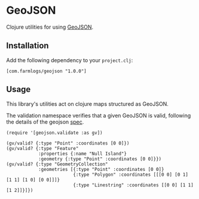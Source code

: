 # GeoJSON

Clojure utilities for using [GeoJSON](http://geojson.org).

## Installation

Add the following dependency to your `project.clj`:

    [com.farmlogs/geojson "1.0.0"]

## Usage

This library's utilities act on clojure maps structured as GeoJSON.

The validation namespace verifies that a given GeoJSON is valid, following the
details of the geojson [spec](http://geojson.org/geojson-spec.html).

    (require '[geojson.validate :as gv])
    
    (gv/valid? {:type "Point" :coordinates [0 0]})
    (gv/valid? {:type "Feature"
                :properties {:name "Null Island"}
                :geometry {:type "Point" :coordinates [0 0]}})
    (gv/valid? {:type "GeometryCollection"
                :geometries [{:type "Point" :coordinates [0 0]}
                             {:type "Polygon" :coordinates [[[0 0] [0 1] [1 1] [1 0] [0 0]]]}
                             {:type "Linestring" :coordinates [[0 0] [1 1] [1 2]]}]})
